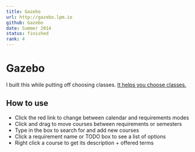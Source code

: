 ```yaml
---
title: Gazebo
url: http://gazebo.lpm.io
github: Gazebo
date: Summer 2014
status: finished
rank: 4
---
```

Gazebo
======

I built this while putting off choosing classes. [It helps you choose classes.](http://gazebo.lpm.io)

How to use
----------
- Click the red link to change between calendar and requirements modes
- Click and drag to move courses between requirements or semesters
- Type in the box to search for and add new courses
- Click a requirement name or TODO box to see a list of options
- Right click a course to get its description + offered terms
